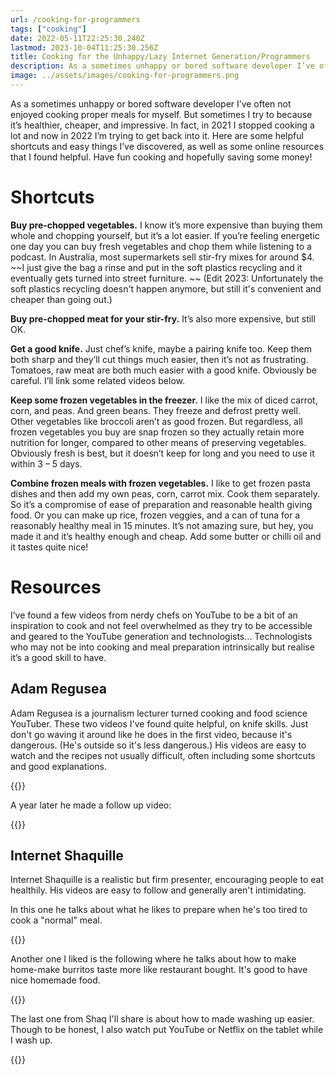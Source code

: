 ```yaml
---
url: /cooking-for-programmers
tags: ["cooking"]
date: 2022-05-11T22:25:30.240Z
lastmod: 2023-10-04T11:25:30.256Z
title: Cooking for the Unhappy/Lazy Internet Generation/Programmers
description: As a sometimes unhappy or bored software developer I’ve often not enjoyed cooking proper meals for myself. But sometimes I try to because it’s healthier, cheaper, and impressive. 
image: ../assets/images/cooking-for-programmers.png
---
```

As a sometimes unhappy or bored software developer I’ve often not enjoyed cooking proper meals for myself. But sometimes I try to because it’s healthier, cheaper, and impressive. In fact, in 2021 I stopped cooking a lot and now in 2022 I’m trying to get back into it. Here are some helpful shortcuts and easy things I’ve discovered, as well as some online resources that I found helpful. Have fun cooking and hopefully saving some money! 

# Shortcuts

**Buy pre-chopped vegetables.** I know it’s more expensive than buying them whole and chopping yourself, but it’s a lot easier. If you’re feeling energetic one day you can buy fresh vegetables and chop them while listening to a podcast. In Australia, most supermarkets sell stir-fry mixes for around $4. ~~I just give the bag a rinse and put in the soft plastics recycling and it eventually gets turned into street furniture. ~~ (Edit 2023: Unfortunately the soft plastics recycling doesn't happen anymore, but still it's convenient and cheaper than going out.)

**Buy pre-chopped meat for your stir-fry.** It’s also more expensive, but still OK. 

**Get a good knife.** Just chef’s knife, maybe a pairing knife too. Keep them both sharp and they’ll cut things much easier, then it’s not as frustrating. Tomatoes, raw meat are both much easier with a good knife. Obviously be careful. I’ll link some related videos below. 

**Keep some frozen vegetables in the freezer.** I like the mix of diced carrot, corn, and peas. And green beans. They freeze and defrost pretty well. Other vegetables like broccoli aren’t as good frozen. But regardless, all frozen vegetables you buy are snap frozen so they actually retain more nutrition for longer, compared to other means of preserving vegetables. Obviously fresh is best, but it doesn’t keep for long and you need to use it within 3 – 5 days.

**Combine frozen meals with frozen vegetables.** I like to get frozen pasta dishes and then add my own peas, corn, carrot mix. Cook them separately. So it’s a compromise of ease of preparation and reasonable health giving food. Or you can make up rice, frozen veggies, and a can of tuna for a reasonably healthy meal in 15 minutes. It’s not amazing sure, but hey, you made it and it’s healthy enough and cheap. Add some butter or chilli oil and it tastes quite nice!

# Resources

I’ve found a few videos from nerdy chefs on YouTube to be a bit of an inspiration to cook and not feel overwhelmed as they try to be accessible and geared to the YouTube generation and technologists… Technologists who may not be into cooking and meal preparation intrinsically but realise it’s a good skill to have.

## Adam Regusea 

Adam Regusea is a journalism lecturer turned cooking and food science YouTuber.  These two videos I've found quite helpful, on knife skills. Just don't go waving it around like he does in the first video, because it's dangerous. (He's outside so it's less dangerous.) His videos are easy to watch and the recipes not usually difficult, often including some shortcuts and good explanations.

{{<youtube-enhanced Oot0NGxQEm4 >}}

A year later he made a follow up video:

{{<youtube-enhanced wSqnJ6iMM8Y >}}

## Internet Shaquille 

Internet Shaquille is a realistic but firm presenter, encouraging people to eat healthily. His videos are easy to follow and generally aren't intimidating. 

In this one he talks about what he likes to prepare when he's too tired to cook a "normal" meal.

{{<youtube-enhanced TCM6WXyBOCo >}}

Another one I liked is the following where he talks about how to make home-make burritos taste more like restaurant bought. It's good to have nice homemade food.

{{<youtube-enhanced osv72OeCpR0 >}}

The last one from Shaq I'll share is about how to made washing up easier. Though to be honest, I also watch put YouTube or Netflix on the tablet while I wash up.

{{<youtube-enhanced vyis-EmiZXI >}}